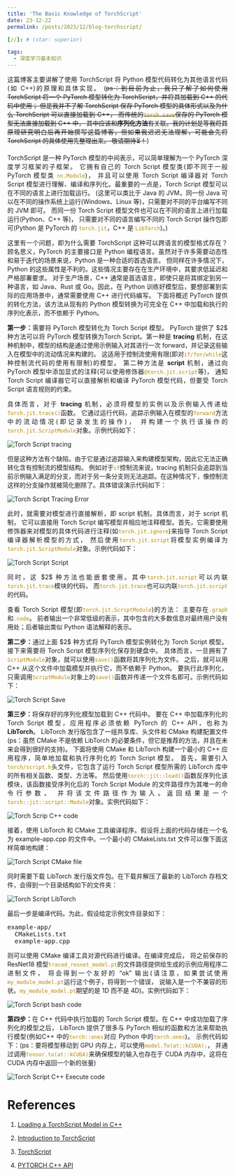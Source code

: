 ```yaml
---
title: 'The Basic Knowledge of TorchScript'
date: 23-12-22
permalink: /posts/2023/12/blog-torchscript/

[//]: # (star: superior)

tags:
  - 深度学习基本知识
---
```


<p style="text-align:justify; text-justify:inter-ideograph;">这篇博客主要讲解了使用 TorchScript 将 Python 模型代码转化为其他语言代码(如 C++)的原理和具体实现。
(<del>ps：到目前为止，我只了解了如何使用 TorchScript 将一个 PyTorch 模型转化为 TorchScript，并将其加载到 C++ 的代码中使用；
但是我并不了解 TorchScript 保存 PyTorch 模型的具体形式以及为什么 TorchScript 可以直接加载到 C++，
而传统的<code style="color: #B58900">torch.save</code>保存的 PyTorch 模型无法直接加载到 C++ 中，
其中应该和<b>序列化方法</b>有关联。我的计划是等我将其原理研究明白后再开始撰写这篇博客，但如果我迟迟无法理解，可能会先将 TorchScript 的具体使用先整理出来。
敬请期待⏳！</del>)</p>

<p style="text-align:justify; text-justify:inter-ideograph;">TorchScript 是一种 PyTorch 模型的中间表示，可以简单理解为一个 PyTorch 深度学习框架的子框架。
它拥有自己的 Torch Script 模型类(即不同于一般 PyTorch 模型类 <code style="color: #B58900">nn.Module</code>)，
并且可以使用 Torch Script 编译器对 Torch Script 模型进行理解、编译和序列化。最重要的一点是，Torch Script 模型可以在不同的语言上进行加载运行。
(这里可以类比于 Java 的 JVM，同一份 Java 可以在不同的操作系统上运行(Windows、Linux 等)，只需要对不同的平台编写不同的 JVM 即可。
而同一份 Torch Script 模型文件也可以在不同的语言上进行加载运行(Python、C++ 等)，
只需要对不同的语言编写不同的 Torch Script 操作包即可(Python 是 PyTorch 的 <code style="color: #B58900">torch.jit</code>，C++ 是 <code style="color: #B58900">LibTorch</code>)。)</p>

<p style="text-align:justify; text-justify:inter-ideograph;">这里有一个问题，即为什么需要 TorchScript 这种可以跨语言的模型格式存在？
顾名思义，PyTorch 的主要接口是 Python 编程语言。虽然对于许多需要动态性和易于迭代的场景来说，Python 是一种合适的首选语言。
但同样在许多情况下，Python 的这些属性是不利的。这些情况主要存在在生产环境中，其要求低延迟和严格部署要求。
对于生产场景，C++ 通常是首选语言，即使只是将其绑定到另一种语言，如 Java、Rust 或 Go。因此，在 Python 训练好模型后，要想部署到实际的应用场景中，通常需要使用 C++ 进行代码编写。
下面将概述 PyTorch 提供的转化方法，该方法从现有的 Python 模型转换为可完全在 C++ 中加载和执行的序列化表示，而不依赖于 Python。</p>

<p style="text-align:justify; text-justify:inter-ideograph;"><b>第一步：</b>需要将 PyTorch 模型转化为 Torch Script 模型。
PyTorch 提供了 $2$ 种方法可以将 PyTorch 模型转换为Torch Script。第一种是 <b>tracing</b> 机制，在这种机制中，模型的结构是通过使用示例输入对其进行一次 forward，并记录这些输入在模型中的流动情况来构建的。
这适用于控制流使用有限(即对<code style="color: #B58900">if/for/while</code>这种控制流代码的使用有限制)的模型。
第二种方法是 <b>script</b> 机制，通过向 PyTorch 模型中添加显式的注释(可以使用修饰器<code style="color: #B58900">@torch.jit.script</code>等)，
通知 Torch Script 编译器它可以直接解析和编译 PyTorch 模型代码，但要受 Torch Script 语言规则的约束。</p>

<p style="text-align:justify; text-justify:inter-ideograph;">具体而言，对于 <b>tracing</b> 机制，必须将模型的实例以及示例输入传递给 <code style="color: #B58900">Torch.jit.trace()</code>函数。
它通过运行代码，追踪示例输入在模型的<code style="color: #B58900">forward</code>方法中的流动情况(即记录发生的操作)，
并构建一个执行该操作的<code style="color: #B58900">torch.jit.ScriptModule</code>对象。示例代码如下：</p>

![Torch Script tracing](/images/torchscript_tracing.png)

<p style="text-align:justify; text-justify:inter-ideograph;">但是这种方法有个缺陷，由于它是通过追踪输入来构建模型架构，因此它无法正确转化含有控制流的模型结构。
例如对于<code style="color: #B58900">if</code>控制流来说，tracing 机制只会追踪到当前示例输入满足的分支，而对于另一条分支则无法追踪。在这种情况下，像控制流这样的分支操作就被简化删除了。具体错误演示代码如下：</p>

![Torch Script Tracing Error](/images/torchscript_tracing_error.png)

<p style="text-align:justify; text-justify:inter-ideograph;">此时，就需要对模型进行直接解析，即 script 机制。具体而言，对于 script 机制，
它可以直接用 Torch Script 编写模型并相应地注释模型。首先，它需要使用修饰器来对模型的具体代码进行注释(如<code style="color: #B58900">torch.jit.ignore</code>)来指导 Torch Script 编译器解析模型的方式，
然后使用<code style="color: #B58900">torch.jit.script</code>将模型实例编译为<code style="color: #B58900">torch.jit.ScriptModule</code>对象。示例代码如下：</p>

![Torch Script Script](/images/torchscript_script.png)

<p style="text-align:justify; text-justify:inter-ideograph;">同时，这 $2$ 种方法也能嵌套使用。其中<code style="color: #B58900">torch.jit.script</code>可以内联<code style="color: #B58900">torch.jit.trace</code>模块的代码，
而<code style="color: #B58900">torch.jit.trace</code>也可以内联<code style="color: #B58900">torch.jit.script</code>的代码。</p>

<p style="text-align:justify; text-justify:inter-ideograph;">查看 Torch Script 模型(即<code style="color: #B58900">torch.jit.ScriptModule</code>)的方法：
主要存在<code style="color: #B58900">.graph</code>和<code style="color: #B58900">.code</code>。
前者输出一个非常低级的表示，其中包含的大多数信息对最终用户没有用处；后者输出类似 Python 语法解释的表示。</p>

<p style="text-align:justify; text-justify:inter-ideograph;"><b>第二步：</b>通过上面 $2$ 种方式将 PyTorch 模型实例转化为 Torch Script 模型。接下来需要将 Torch Script 模型序列化保存到硬盘中。
具体而言，一旦拥有了<code style="color: #B58900">ScriptModule</code>对象，就可以使用<code style="color: #B58900">save()</code>函数将其序列化为文件。
之后，就可以用 C++ 从这个文件中加载模型并执行它，而不依赖于 Python。
要执行此序列化，只需调用<code style="color: #B58900">ScriptModule</code>对象上的<code style="color: #B58900">save()</code>函数并传递一个文件名即可。示例代码如下：</p>

![Torch Script Save](/images/torchscript_save.png)

<p style="text-align:justify; text-justify:inter-ideograph;"><b>第三步：</b>将保存好的序列化模型加载到 C++ 代码中。
要在 C++ 中加载序列化的 Torch Script 模型，应用程序必须依赖 PyTorch 的 C++ API，也称为 <b>LibTorch</b>。
LibTorch 发行版包含了一组共享库、头文件和 CMake 构建配置文件(ps：虽然 CMake 不是依赖 LibTorch 的必要条件，但它是推荐的方法，并且在未来会得到很好的支持)。
下面将使用 CMake 和 LibTorch 构建一个最小的 C++ 应用程序，简单地加载和执行序列化的 Torch Script 模型。
首先，需要引入<code style="color: #B58900">torch/script.h</code>头文件，它包含了运行 Torch Script 模型所需的 LibTorch 库中的所有相关函数、类型、方法等。
然后使用<code style="color: #B58900">torch::jit::load()</code>函数反序列化该模块，该函数接受序列化后的 Torch Script Module 的文件路径作为其唯一的命令行参数，
并将该文件路径作为输入。返回结果是一个<code style="color: #B58900">torch::jit::script::Module</code>对象。实例代码如下：</p>

![Torch Scrip C++ code](/images/torchscript_c++.png)

<p style="text-align:justify; text-justify:inter-ideograph;">接着，使用 LibTorch 和 CMake 工具编译程序。假设将上面的代码存储在一个名为 example-app.cpp 的文件中。一个最小的 CMakeLists.txt 文件可以像下面这样简单地构建：</p>

![Torch Script CMake file](/images/torchscript_c++_cmake.png)

<p style="text-align:justify; text-justify:inter-ideograph;">同时需要下载 LibTorch 发行版文件包。在下载并解压了最新的 LibTorch 存档文件，会得到一个目录结构如下的文件夹：</p>

![Torch Script LibTorch](/images/torchscript_libtorch.png)

<p style="text-align:justify; text-justify:inter-ideograph;">最后一步是编译代码。为此，假设给定示例文件目录如下：</p>

<pre>
example-app/
  CMakeLists.txt
  example-app.cpp
</pre>

<p style="text-align:justify; text-justify:inter-ideograph;">则可以使用 CMake 编译工具对源代码进行编译。在编译完成后，
将之前保存的 ResNet18 模型<code style="color: #B58900">traced_resnet_model.pt</code>的文件路径提供给生成的示例应用程序二进制文件，
将会得到一个友好的 “ok” 输出(请注意，如果尝试使用<code style="color: #B58900">my_module_model.pt</code>运行这个例子，将得到一个错误，
说输入是一个不兼容的形状。<code style="color: #B58900">my_module_model.pt</code>期望的是 1D 而不是 4D)。实例代码如下：</p>

![Torch Script bash code](/images/torchscript_bashcode.png)

<p style="text-align:justify; text-justify:inter-ideograph;"><b>第四步：</b>在 C++ 代码中执行加载的 Torch Script 模型。在 C++ 中成功加载了序列化的模型之后，
LibTorch 提供了很多与 PyTorch 相似的函数和方法来帮助执行模型(例如C++ 中的<code style="color: #B58900">torch::ones</code>对应 Python 中的<code style="color: #B58900">torch.ones</code>)。
示例代码如下：(ps：要将模型移动到 GPU 内存上，可以使用<code style="color: #B58900">model.To(at::kCUDA);</code>，
并通过调用<code style="color: #B58900">tensor.to(at::kCUDA)</code>来确保模型的输入也存在于 CUDA 内存中，这将在 CUDA 内存中返回一个新的张量)</p>

![Torch Script C++ Execute code](/images/torchscript_c++_model_execute.png)

References
===

1. [Loading a TorchScript Model in C++](https://pytorch.org/tutorials/advanced/cpp_export.html)

2. [Introduction to TorchScript](https://pytorch.org/tutorials/beginner/Intro_to_TorchScript_tutorial.html)

3. [TorchScript](https://pytorch.org/docs/stable/jit.html)

4. [PYTORCH C++ API](https://pytorch.org/cppdocs/)